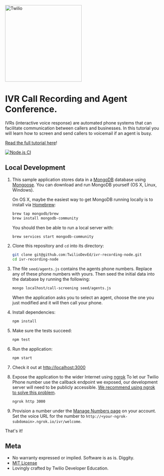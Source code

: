 <a href="https://www.twilio.com">
  <img src="https://static0.twilio.com/marketing/bundles/marketing/img/logos/wordmark-red.svg" alt="Twilio" width="250" />
</a>

# IVR Call Recording and Agent Conference.

IVRs (interactive voice response) are automated phone systems that can facilitate communication between callers and businesses. In this tutorial you will learn how to screen and send callers to voicemail if an agent is busy.

[Read the full tutorial here](https://www.twilio.com/docs/tutorials/walkthrough/ivr-screening/node/express)!

[![Node.js CI](https://github.com/TwilioDevEd/ivr-recording-node/actions/workflows/node.js.yml/badge.svg)](https://github.com/TwilioDevEd/ivr-recording-node/actions/workflows/node.js.yml)

## Local Development

1. This sample application stores data in a [MongoDB](https://www.mongodb.org/) database using [Mongoose](http://mongoosejs.com/). You can download and run MongoDB yourself (OS X, Linux, Windows).

   On OS X, maybe the easiest way to get MongoDB running locally is to install via [Homebrew](http://brew.sh/):

   ```bash
   brew tap mongodb/brew
   brew install mongodb-community
   ```

   You should then be able to run a local server with:

   ```bash
   brew services start mongodb-community
   ```

1. Clone this repository and `cd` into its directory:

   ```bash
   git clone git@github.com:TwilioDevEd/ivr-recording-node.git
   cd ivr-recording-node
   ```

1. The file `seed/agents.js` contains the agents phone numbers. Replace any of these phone numbers with yours. Then seed the initial data into the database by running the following:

   ```bash
   mongo localhost/call-screening seed/agents.js
   ```
    When the application asks you to select an agent, choose the one you just modified and it will then call your phone.

1. Install dependencies:

   ```bash
   npm install
   ```

1. Make sure the tests succeed:

    ```bash
    npm test
    ```

1. Run the application:

    ```bash
    npm start
    ```

1. Check it out at [http://localhost:3000](http://localhost:3000)

1. Expose the application to the wider Internet using [ngrok](https://ngrok.com/)
   To let our Twilio Phone number use the callback endpoint we exposed, our development server will need to be publicly accessible. [We recommend using ngrok to solve this problem](https://www.twilio.com/blog/2015/09/6-awesome-reasons-to-use-ngrok-when-testing-webhooks.html).

   ```bash
   ngrok http 3000
   ```

1. Provision a number under the [Manage Numbers page](https://www.twilio.com/user/account/phone-numbers/incoming) on your account. Set the voice URL for the number to `http://<your-ngrok-subdomain>.ngrok.io/ivr/welcome`.

That's it!

## Meta

* No warranty expressed or implied. Software is as is. Diggity.
* [MIT License](http://www.opensource.org/licenses/mit-license.html)
* Lovingly crafted by Twilio Developer Education.
